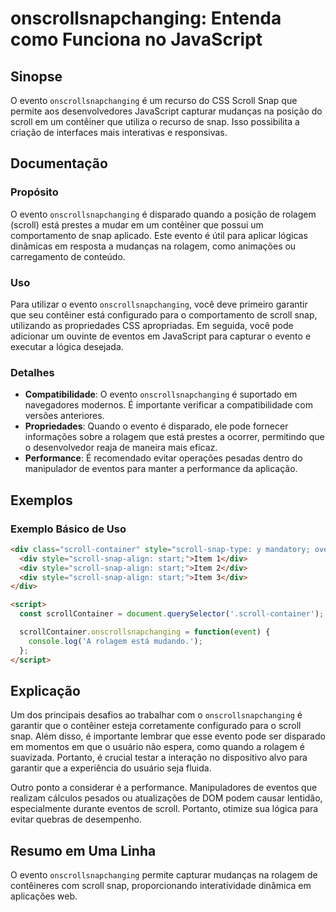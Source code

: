 <!--
Meta Description: # onscrollsnapchanging: Entenda como Funciona no JavaScript ## Sinopse O evento `onscrollsnapchanging` é um recurso do CSS Scroll Snap que permite aos...
Meta Keywords: scroll, que, snap, evento, onscrollsnapchanging
-->

# onscrollsnapchanging: Entenda como Funciona no JavaScript

## Sinopse
O evento `onscrollsnapchanging` é um recurso do CSS Scroll Snap que permite aos desenvolvedores JavaScript capturar mudanças na posição do scroll em um contêiner que utiliza o recurso de snap. Isso possibilita a criação de interfaces mais interativas e responsivas.

## Documentação

### Propósito
O evento `onscrollsnapchanging` é disparado quando a posição de rolagem (scroll) está prestes a mudar em um contêiner que possui um comportamento de snap aplicado. Este evento é útil para aplicar lógicas dinâmicas em resposta a mudanças na rolagem, como animações ou carregamento de conteúdo.

### Uso
Para utilizar o evento `onscrollsnapchanging`, você deve primeiro garantir que seu contêiner está configurado para o comportamento de scroll snap, utilizando as propriedades CSS apropriadas. Em seguida, você pode adicionar um ouvinte de eventos em JavaScript para capturar o evento e executar a lógica desejada.

### Detalhes
- **Compatibilidade**: O evento `onscrollsnapchanging` é suportado em navegadores modernos. É importante verificar a compatibilidade com versões anteriores.
- **Propriedades**: Quando o evento é disparado, ele pode fornecer informações sobre a rolagem que está prestes a ocorrer, permitindo que o desenvolvedor reaja de maneira mais eficaz.
- **Performance**: É recomendado evitar operações pesadas dentro do manipulador de eventos para manter a performance da aplicação.

## Exemplos

### Exemplo Básico de Uso

```html
<div class="scroll-container" style="scroll-snap-type: y mandatory; overflow-y: scroll; height: 200px;">
  <div style="scroll-snap-align: start;">Item 1</div>
  <div style="scroll-snap-align: start;">Item 2</div>
  <div style="scroll-snap-align: start;">Item 3</div>
</div>

<script>
  const scrollContainer = document.querySelector('.scroll-container');

  scrollContainer.onscrollsnapchanging = function(event) {
    console.log('A rolagem está mudando.');
  };
</script>
```

## Explicação
Um dos principais desafios ao trabalhar com o `onscrollsnapchanging` é garantir que o contêiner esteja corretamente configurado para o scroll snap. Além disso, é importante lembrar que esse evento pode ser disparado em momentos em que o usuário não espera, como quando a rolagem é suavizada. Portanto, é crucial testar a interação no dispositivo alvo para garantir que a experiência do usuário seja fluida.

Outro ponto a considerar é a performance. Manipuladores de eventos que realizam cálculos pesados ou atualizações de DOM podem causar lentidão, especialmente durante eventos de scroll. Portanto, otimize sua lógica para evitar quebras de desempenho.

## Resumo em Uma Linha
O evento `onscrollsnapchanging` permite capturar mudanças na rolagem de contêineres com scroll snap, proporcionando interatividade dinâmica em aplicações web.